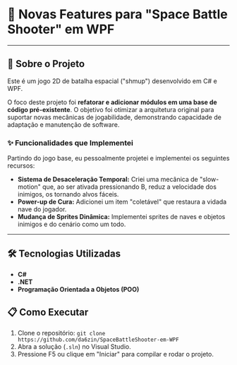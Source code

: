 # 🌌 Novas Features para "Space Battle Shooter" em WPF

---

## 🎯 Sobre o Projeto

Este é um jogo 2D de batalha espacial ("shmup") desenvolvido em C# e WPF.

O foco deste projeto foi **refatorar e adicionar módulos em uma base de código pré-existente**. O objetivo foi otimizar a arquitetura original para suportar novas mecânicas de jogabilidade, demonstrando capacidade de adaptação e manutenção de software.

### ✨ Funcionalidades que Implementei

Partindo do jogo base, eu pessoalmente projetei e implementei os seguintes recursos:

* **Sistema de Desaceleração Temporal:** Criei uma mecânica de "slow-motion" que, ao ser ativada pressionando B, reduz a velocidade dos inimigos, os tornando alvos fáceis.
* **Power-up de Cura:** Adicionei um item "coletável" que restaura a vidada nave do jogador.
* **Mudança de Sprites Dinâmica:** Implementei sprites de naves e objetos inimigos e do cenário como um todo.

---

## 🛠️ Tecnologias Utilizadas

* **C#**
* **.NET**
* **Programação Orientada a Objetos (POO)**

## 📋 Como Executar

1.  Clone o repositório: `git clone https://github.com/da6zin/SpaceBattleShooter-em-WPF`
2.  Abra a solução (`.sln`) no Visual Studio.
3.  Pressione F5 ou clique em "Iniciar" para compilar e rodar o projeto.
